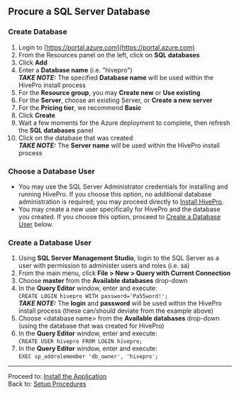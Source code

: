 ## Procure a SQL Server Database

### Create Database
1. Login to [https://portal.azure.com](https://portal.azure.com)
1. From the Resources panel on the left, click on **SQL databases**
1. Click **Add**
1. Enter a **Database name** (i.e. "hivepro")
<br>**_TAKE NOTE:_** The specified **Database name** will be used within the HivePro install process
1. For the **Resource group**, you may **Create new** or **Use existing**
1. For the **Server**, choose an existing Server, or **Create a new server**
1. For the **Pricing tier**, we recommend **Basic**
1. Click **Create**
1. Wait a few moments for the Azure deployment to complete, then refresh the **SQL databases** panel
1. Click on the database that was created
<br>**_TAKE NOTE:_** The **Server name** will be used within the HivePro install process

### Choose a Database User
- You may use the SQL Server Administrator credentials for installing and running HivePro.  If you choose this option, no additional database administration is required; you may proceed directly to [Install HivePro](Install.md).
- You may create a new user specifically for HivePro and the database you created.  If you choose this option, proceed to [Create a Database User](Procure-a-SQL-Server-Database.md#create-a-database-user) below.

### Create a Database User
1. Using **SQL Server Management Studio**, login to the SQL Server as a user with permission to administer users and roles (i.e. sa)
1. From the main menu, click **File \> New \> Query with Current Connection**
1. Choose **master** from the **Available databases** drop-down
1. In the **Query Editor** window, enter and execute:
<br>`CREATE LOGIN hivepro WITH password='Pa55word!';`
<br>**_TAKE NOTE:_** The **login** and **password** will be used within the HivePro install process (these can/should deviate from the example above)
1. Choose \<database name\> from the **Available databases** drop-down (using the database that was created for HivePro)
1. In the **Query Editor** window, enter and execute:
<br>`CREATE USER hivepro FROM LOGIN hivepro;`
1. In the **Query Editor** window, enter and execute:
<br>`EXEC sp_addrolemember 'db_owner', 'hivepro';`

---

Proceed to: [Install the Application](Install.md)
<br>Back to: [Setup Procedures](README.md#setup-procedures)
